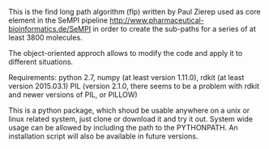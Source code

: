 This is the find long path algorithm (flp) written by Paul Zierep 
used as core element in the SeMPI pipeline
http://www.pharmaceutical-bioinformatics.de/SeMPI 
in order to create the sub-paths for a series of at least 3800 molecules.

The object-oriented approch allows to modify the code and apply it to different situations.

Requirements:
python 2.7,
numpy (at least version 1.11.0),
rdkit (at least version 2015.03.1)
PIL (version 2.1.0, there seems to be a problem with rdkit and newer versions of PIL, or PILLOW)

This is a python package, which shoud be usable anywhere on a unix or linux related system, just clone or download it 
and try it out. System wide usage can be allowed by including the path to the PYTHONPATH.
An installation script will also be available in future versions.



